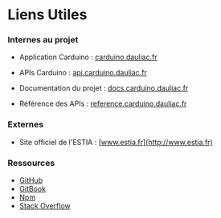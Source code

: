 # Liens Utiles

### Internes au projet

* Application Carduino : [carduino.dauliac.fr](http://carduino.dauliac.fr)

* APIs Carduino : [api.carduino.dauliac.fr](http://api.carduino.dauliac.fr)

* Documentation du projet : [docs.carduino.dauliac.fr](http://docs.carduino.dauliac.fr)

* Référence des APIs : [reference.carduino.dauliac.fr](http://reference.carduino.dauliac.fr)


### Externes

* Site officiel de l'ESTIA : [www.estia.fr](http://www.estia.fr)


### Ressources 

* [GitHub](https://github.com)
* [GitBook](https://www.gitbook.com/)
* [Npm](https://www.npmjs.com)
* [Stack Overflow](http://stackoverflow.com)